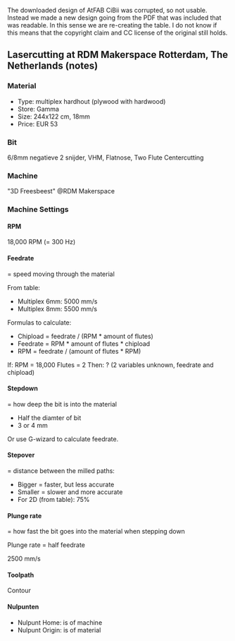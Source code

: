 The downloaded design of AtFAB CiBii was corrupted, so not usable. Instead we made a new design going from the PDF that was included that was readable. In this sense we are re-creating the table. I do not know if this means that the copyright claim and CC license of the original still holds.

## Lasercutting at RDM Makerspace Rotterdam, The Netherlands (notes)

### Material
- Type: multiplex hardhout (plywood with hardwood)
- Store: Gamma
- Size: 244x122 cm, 18mm
- Price: EUR 53

### Bit
6/8mm negatieve 2 snijder, VHM, Flatnose, Two Flute Centercutting

### Machine
"3D Freesbeest" @RDM Makerspace

### Machine Settings

#### RPM
18,000 RPM (= 300 Hz)

#### Feedrate 
= speed moving through the material 

From table:
- Multiplex 6mm: 5000 mm/s
- Multiplex 8mm: 5500 mm/s

Formulas to calculate:
- Chipload = feedrate / (RPM * amount of flutes)
- Feedrate = RPM * amount of flutes * chipload
- RPM = feedrate / (amount of flutes * RPM)

If:
RPM = 18,000
Flutes = 2
Then:
? (2 variables unknown, feedrate and chipload)

#### Stepdown
= how deep the bit is into the material

- Half the diamter of bit
- 3 or 4 mm

Or use G-wizard to calculate feedrate.

#### Stepover
= distance between the milled paths:

- Bigger = faster, but less accurate
- Smaller = slower and more accurate
- For 2D (from table): 75%

#### Plunge rate
= how fast the bit goes into the material when stepping down

Plunge rate = half feedrate

2500 mm/s

#### Toolpath 
Contour

#### Nulpunten
- Nulpunt Home: is of machine
- Nulpunt Origin: is of material